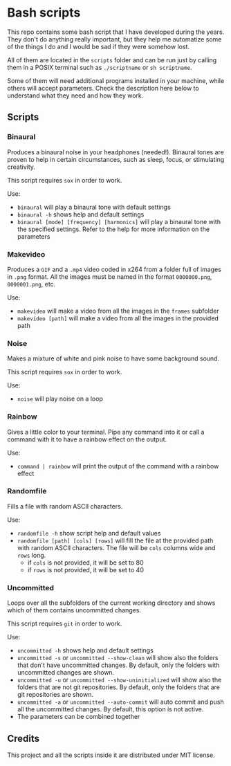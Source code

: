 # Bash scripts

This repo contains some bash script that I have developed during the years.
They don't do anything really important, but they help me automatize some of the things I do and I would be sad if they were somehow lost.

All of them are located in the `scripts` folder and can be run just by calling them in a POSIX terminal such as `./scriptname` or `sh scriptname`.

Some of them will need additional programs installed in your machine, while others will accept parameters.
Check the description here below to understand what they need and how they work.

## Scripts

### Binaural

Produces a binaural noise in your headphones (needed!).
Binaural tones are proven to help in certain circumstances, such as sleep, focus, or stimulating creativity.

This script requires `sox` in order to work.

Use:

- `binaural` will play a binaural tone with default settings
- `binaural -h` shows help and default settings
- `binaural [mode] [frequency] [harmonics]` will play a binaural tone with the specified settings. Refer to the help for more information on the parameters

### Makevideo

Produces a `GIF` and a `.mp4` video coded in x264 from a folder full of images in `.png` format.
All the images must be named in the format `0000000.png`, `0000001.png`, etc.

Use:

- `makevideo` will make a video from all the images in the `frames` subfolder
- `makevideo [path]` will make a video from all the images in the provided path

### Noise

Makes a mixture of white and pink noise to have some background sound.

This script requires `sox` in order to work.

Use:

- `noise` will play noise on a loop

### Rainbow

Gives a little color to your terminal.
Pipe any command into it or call a command with it to have a rainbow effect on the output.

Use:

- `command | rainbow` will print the output of the command with a rainbow effect

### Randomfile

Fills a file with random ASCII characters.

Use:

- `randomfile -h` show script help and default values
- `randomfile [path] [cols] [rows]` will fill the file at the provided path with random ASCII characters. The file will be `cols` columns wide and `rows` long.
  - if `cols` is not provided, it will be set to 80
  - if `rows` is not provided, it will be set to 40

### Uncommitted

Loops over all the subfolders of the current working directory and shows which of them contains uncommitted changes.

This script requires `git` in order to work.

Use:

- `uncommitted -h` shows help and default settings
- `uncommitted -s` or `uncommitted --show-clean` will show also the folders that don't have uncommitted changes. By default, only the folders with uncommitted changes are shown.
- `uncommitted -u` or `uncommitted --show-uninitialized` will show also the folders that are not git repositories. By default, only the folders that are git repositories are shown.
- `uncommitted -a` or `uncommitted --auto-commit` will auto commit and push all the uncommitted changes. By default, this option is not active.
- The parameters can be combined together

## Credits

This project and all the scripts inside it are distributed under MIT license.
